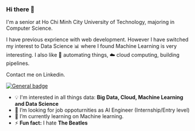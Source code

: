 <!--
Here are some ideas to get you started:

- 🔭 I’m currently working on ...
- 🌱 I’m currently learning ...
- 👯 I’m looking to collaborate on ...
- 🤔 I’m looking for help with ...
- 💬 Ask me about ...
- 📫 How to reach me: ...
- 😄 Pronouns: ...
- ⚡ Fun fact: ...
-->

### Hi there 👋 

I'm a senior at Ho Chi Minh City University of Technology, majoring in Computer Science.

I have previous exprience with web development. However I have switched my interest to Data Science :bar_chart: where I found Machine Learning is very interesting. I also like :robot: automating things, :cloud: cloud computing, building pipelines.

Contact me on Linkedin.

[![General badge](https://img.shields.io/badge/toanpvm322-0077B5?style=for-the-badge&logo=linkedin&logoColor=white)](https://www.linkedin.com/in/toanpvm322/)

- :bulb: I'm interested in all things data: **Big Data, Cloud, Machine Learning and Data Science**
- 💼 I’m looking for job oppoturnities as AI Engineer (Internship/Entry level)
- 🌱 I’m currently learning on Machine learning.
- ⚡ **Fun fact:** I hate **The Beatles**

<!-- ### My skills include -->

<!-- <p align="left"> -->
<!-- 	<img title="Hadoop" src="https://raw.githubusercontent.com/Thomas-George-T/Thomas-George-T/master/assets/hadoop.svg" width="70" height="40" /> -->
<!-- 	<img title="Spark" src="https://raw.githubusercontent.com/Thomas-George-T/Thomas-George-T/master/assets/apache_spark.svg" width="80" height="40" /> -->
<!-- 	<img title="Scala" src="https://raw.githubusercontent.com/Thomas-George-T/Thomas-George-T/master/assets/scala.svg" width="40" height="40" /> -->
<!-- 	<img title="Python" src="https://raw.githubusercontent.com/Thomas-George-T/Thomas-George-T/master/assets/python.svg" width="40" height="40" /> -->
<!--   <img title="Laravel" src="" width="80" height="40" /> -->
<!--   <img title="PHP" src="" width="80" height="40" /> -->
<!--   <img title="NodeJS" src="" width="80" height="40" /> -->
<!-- 	<img title="Git" src="https://raw.githubusercontent.com/Thomas-George-T/Thomas-George-T/master/assets/git.svg" width="70" height="40" /> -->
<!-- </p> -->


